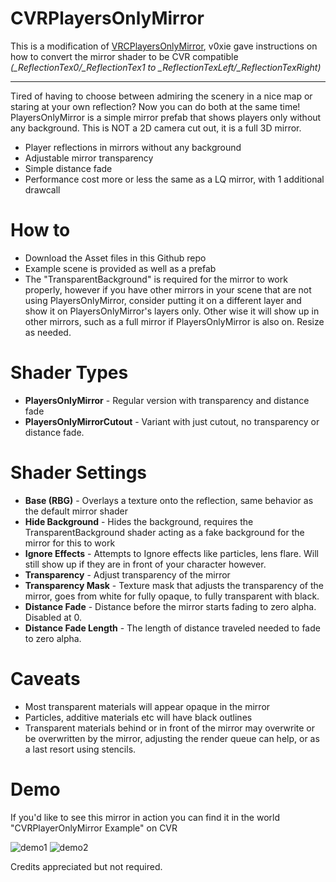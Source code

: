 # CVRPlayersOnlyMirror

This is a modification of [VRCPlayersOnlyMirror](https://github.com/acertainbluecat/VRCPlayersOnlyMirror), v0xie gave instructions on how to convert the mirror shader to be CVR compatible *(_ReflectionTex0/_ReflectionTex1 to _ReflectionTexLeft/_ReflectionTexRight)*

------

Tired of having to choose between admiring the scenery in a nice map or staring at your own reflection? Now you can do both at the same time!
PlayersOnlyMirror is a simple mirror prefab that shows players only without any background.
This is NOT a 2D camera cut out, it is a full 3D mirror.

  - Player reflections in mirrors without any background
  - Adjustable mirror transparency
  - Simple distance fade
  - Performance cost more or less the same as a LQ mirror, with 1 additional drawcall


# How to

  - Download the Asset files in this Github repo
  - Example scene is provided as well as a prefab
  - The "TransparentBackground" is required for the mirror to work properly, however if you have other mirrors in your scene that are not using PlayersOnlyMirror, consider putting it on a different layer and show it on PlayersOnlyMirror's layers only. Other wise it will show up in other mirrors, such as a full mirror if PlayersOnlyMirror is also on. Resize as needed.

# Shader Types

  - **PlayersOnlyMirror** - Regular version with transparency and distance fade
  - **PlayersOnlyMirrorCutout** - Variant with just cutout, no transparency or distance fade.

# Shader Settings

  - **Base (RBG)** - Overlays a texture onto the reflection, same behavior as the default mirror shader
  - **Hide Background** - Hides the background, requires the TransparentBackground shader acting as a fake background for the mirror for this to work
  - **Ignore Effects** - Attempts to Ignore effects like particles, lens flare. Will still show up if they are in front of your character however. 
  - **Transparency** - Adjust transparency of the mirror
  - **Transparency Mask** - Texture mask that adjusts the transparency of the mirror, goes from white for fully opaque, to fully transparent with black. 
  - **Distance Fade** - Distance before the mirror starts fading to zero alpha. Disabled at 0.
  - **Distance Fade Length** - The length of distance traveled needed to fade to zero alpha.


# Caveats
  
  - Most transparent materials will appear opaque in the mirror
  - Particles, additive materials etc will have black outlines
  - Transparent materials behind or in front of the mirror may overwrite or be overwritten by the mirror, adjusting the render queue can help, or as a last resort using stencils.


# Demo

If you'd like to see this mirror in action you can find it in the world "CVRPlayerOnlyMirror Example" on CVR

![demo1](https://nyanpa.su/i/MKH21bPq.jpg)
![demo2](https://nyanpa.su/i/gEzZ1bQD.jpg)

Credits appreciated but not required.
